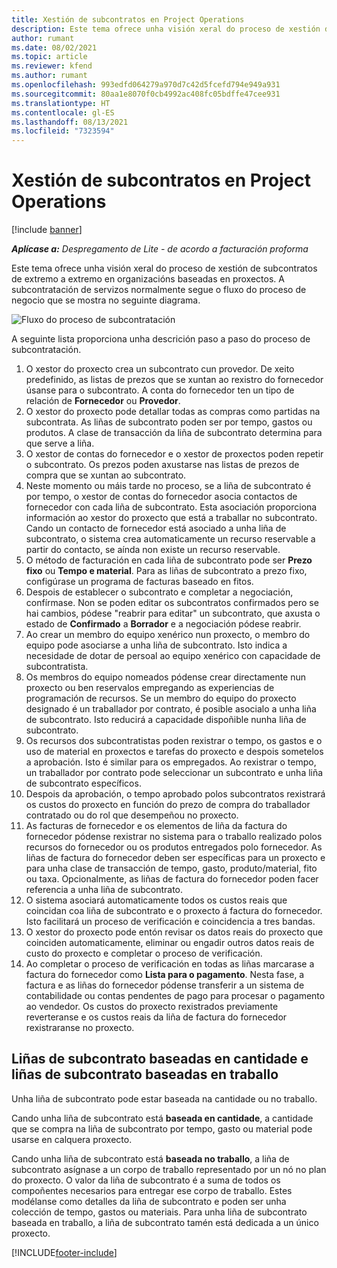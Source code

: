 ```yaml
---
title: Xestión de subcontratos en Project Operations
description: Este tema ofrece unha visión xeral do proceso de xestión de subcontratos de extremo a extremo normalmente en organizacións baseadas en proxectos.
author: rumant
ms.date: 08/02/2021
ms.topic: article
ms.reviewer: kfend
ms.author: rumant
ms.openlocfilehash: 993edfd064279a970d7c42d5fcefd794e949a931
ms.sourcegitcommit: 80aa1e8070f0cb4992ac408fc05bdffe47cee931
ms.translationtype: HT
ms.contentlocale: gl-ES
ms.lasthandoff: 08/13/2021
ms.locfileid: "7323594"
---
```

# <a name="subcontract-management-in-project-operations"></a>Xestión de subcontratos en Project Operations

[!include [banner](../../includes/dataverse-preview.md)]

_**Aplícase a:** Despregamento de Lite - de acordo a facturación proforma_

Este tema ofrece unha visión xeral do proceso de xestión de subcontratos de extremo a extremo en organizacións baseadas en proxectos. A subcontratación de servizos normalmente segue o fluxo do proceso de negocio que se mostra no seguinte diagrama.

![Fluxo do proceso de subcontratación](../media/SubcontractingProcessFlow.png)

A seguinte lista proporciona unha descrición paso a paso do proceso de subcontratación.

1. O xestor do proxecto crea un subcontrato cun provedor. De xeito predefinido, as listas de prezos que se xuntan ao rexistro do fornecedor úsanse para o subcontrato. A conta do fornecedor ten un tipo de relación de **Fornecedor** ou **Provedor**.
2. O xestor do proxecto pode detallar todas as compras como partidas na subcontrata. As liñas de subcontrato poden ser por tempo, gastos ou produtos. A clase de transacción da liña de subcontrato determina para que serve a liña.
3. O xestor de contas do fornecedor e o xestor de proxectos poden repetir o subcontrato. Os prezos poden axustarse nas listas de prezos de compra que se xuntan ao subcontrato.
4. Neste momento ou máis tarde no proceso, se a liña de subcontrato é por tempo, o xestor de contas do fornecedor asocia contactos de fornecedor con cada liña de subcontrato. Esta asociación proporciona información ao xestor do proxecto que está a traballar no subcontrato. Cando un contacto de fornecedor está asociado a unha liña de subcontrato, o sistema crea automaticamente un recurso reservable a partir do contacto, se aínda non existe un recurso reservable.
5. O método de facturación en cada liña de subcontrato pode ser **Prezo fixo** ou **Tempo e material**. Para as liñas de subcontrato a prezo fixo, configúrase un programa de facturas baseado en fitos.
6.  Despois de establecer o subcontrato e completar a negociación, confírmase. Non se poden editar os subcontratos confirmados pero se hai cambios, pódese "reabrir para editar" un subcontrato, que axusta o estado de **Confirmado** a **Borrador** e a negociación pódese reabrir. 
7.  Ao crear un membro do equipo xenérico nun proxecto, o membro do equipo pode asociarse a unha liña de subcontrato. Isto indica a necesidade de dotar de persoal ao equipo xenérico con capacidade de subcontratista.
8.  Os membros do equipo nomeados pódense crear directamente nun proxecto ou ben reservalos empregando as experiencias de programación de recursos. Se un membro do equipo do proxecto designado é un traballador por contrato, é posible asocialo a unha liña de subcontrato. Isto reducirá a capacidade dispoñible nunha liña de subcontrato.
9.  Os recursos dos subcontratistas poden rexistrar o tempo, os gastos e o uso de material en proxectos e tarefas do proxecto e despois sometelos a aprobación. Isto é similar para os empregados. Ao rexistrar o tempo, un traballador por contrato pode seleccionar un subcontrato e unha liña de subcontrato específicos.
10. Despois da aprobación, o tempo aprobado polos subcontratos rexistrará os custos do proxecto en función do prezo de compra do traballador contratado ou do rol que desempeñou no proxecto.
11. As facturas de fornecedor e os elementos de liña da factura do fornecedor pódense rexistrar no sistema para o traballo realizado polos recursos do fornecedor ou os produtos entregados polo fornecedor. As liñas de factura do fornecedor deben ser específicas para un proxecto e para unha clase de transacción de tempo, gasto, produto/material, fito ou taxa. Opcionalmente, as liñas de factura do fornecedor poden facer referencia a unha liña de subcontrato.
12. O sistema asociará automaticamente todos os custos reais que coincidan coa liña de subcontrato e o proxecto á factura do fornecedor. Isto facilitará un proceso de verificación e coincidencia a tres bandas.
13. O xestor do proxecto pode entón revisar os datos reais do proxecto que coinciden automaticamente, eliminar ou engadir outros datos reais de custo do proxecto e completar o proceso de verificación.
14. Ao completar o proceso de verificación en todas as liñas marcarase a factura do fornecedor como **Lista para o pagamento**. Nesta fase, a factura e as liñas do fornecedor pódense transferir a un sistema de contabilidade ou contas pendentes de pago para procesar o pagamento ao vendedor. Os custos do proxecto rexistrados previamente reverteranse e os custos reais da liña de factura do fornecedor rexistraranse no proxecto.

## <a name="quantity-based-subcontract-lines-and-work-based-subcontract-lines"></a>Liñas de subcontrato baseadas en cantidade e liñas de subcontrato baseadas en traballo

Unha liña de subcontrato pode estar baseada na cantidade ou no traballo. 

Cando unha liña de subcontrato está **baseada en cantidade**, a cantidade que se compra na liña de subcontrato por tempo, gasto ou material pode usarse en calquera proxecto.

Cando unha liña de subcontrato está **baseada no traballo**, a liña de subcontrato asígnase a un corpo de traballo representado por un nó no plan do proxecto. O valor da liña de subcontrato é a suma de todos os compoñentes necesarios para entregar ese corpo de traballo. Estes modélanse como detalles da liña de subcontrato e poden ser unha colección de tempo, gastos ou materiais. Para unha liña de subcontrato baseada en traballo, a liña de subcontrato tamén está dedicada a un único proxecto.

[!INCLUDE[footer-include](../../includes/footer-banner.md)]

